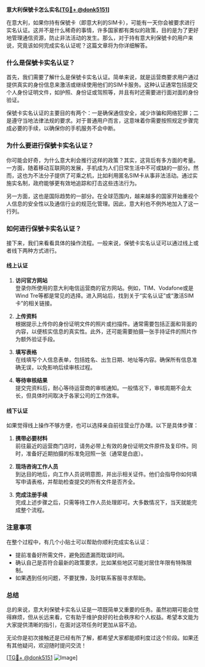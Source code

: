 **意大利保號卡怎么实名[[TG💪+ @donk5151](https://t.me/s/donk5151)]**

在意大利，如果你持有保號卡（即意大利的SIM卡），可能有一天你会被要求进行实名认证。这并不是什么稀奇的事情，许多国家都有类似的政策，目的是为了更好地管理通信资源，防止非法活动的发生。那么，对于持有意大利保號卡的用户来说，究竟该如何完成实名认证呢？这篇文章将为你详细解答。

### 什么是保號卡实名认证？

首先，我们需要了解什么是保號卡实名认证。简单来说，就是运营商要求用户通过提供真实的身份信息来激活或继续使用他们的SIM卡服务。这种认证通常包括提交个人身份证明文件，如护照、身份证或驾照等，并且有时还需要进行面对面的身份验证。

保號卡实名认证的主要目的有两个：一是确保通信安全，减少诈骗和网络犯罪；二是遵守当地法律法规的要求。对于普通用户而言，这意味着你需要按照规定步骤完成必要的手续，以确保你的手机服务不会中断。

### 为什么要进行保號卡实名认证？

你可能会好奇，为什么意大利会推行这样的政策？其实，这背后有多方面的考量。一方面，随着移动互联网的发展，手机成为人们日常生活中不可或缺的一部分。然而，这也为不法分子提供了可乘之机，比如利用匿名SIM卡从事非法活动。通过实施实名制，政府能够更有效地追踪和打击这些违法行为。

另一方面，这也是国际趋势的一部分。在全球范围内，越来越多的国家开始重视个人信息的安全性以及通信行业的规范化管理。因此，意大利也不例外地加入了这一行列。

### 如何进行保號卡实名认证？

接下来，我们来看看具体的操作流程。一般来说，保號卡实名认证可以通过线上或者线下两种方式进行。

#### 线上认证

1. **访问官方网站**  
   登录你所使用的意大利电信运营商的官方网站。例如，TIM、Vodafone或是Wind Tre等都是常见的选择。进入网站后，找到关于“实名认证”或“激活SIM卡”的相关链接。

2. **上传资料**  
   根据提示上传你的身份证明文件的照片或扫描件。通常需要包括正面和背面的内容，以便核实信息的真实性。此外，还可能需要拍摄一张手持证件的照片作为额外验证手段。

3. **填写表格**  
   在线填写个人信息表单，包括姓名、出生日期、地址等内容。确保所有信息准确无误，以免影响后续审核过程。

4. **等待审核结果**  
   提交完资料后，耐心等待运营商的审核通知。一般情况下，审核周期不会太长，但具体时间取决于各家公司的工作效率。

#### 线下认证

如果觉得线上操作不够方便，也可以选择亲自前往营业厅办理。以下是具体步骤：

1. **携带必要材料**  
   前往最近的运营商门店时，请务必带上有效的身份证明文件原件及复印件。同时，准备好近期拍摄的标准免冠照一张（通常是白底）。

2. **现场咨询工作人员**  
   到达目的地后，向工作人员说明意图，并出示相关证件。他们会指导你如何填写申请表格，并帮助检查提交的所有文件是否齐全。

3. **完成注册手续**  
   完成上述步骤之后，只需等待工作人员处理即可。大多数情况下，当天就能完成整个流程。

### 注意事项

在整个过程中，有几个小贴士可以帮助你顺利完成实名认证：

- 提前准备好所需文件，避免因遗漏而耽误时间。
- 确认自己是否符合最新的政策要求，比如某些地区可能对居住年限有特殊限制。
- 如果遇到任何问题，不要犹豫，及时联系客服寻求帮助。

### 总结

总的来说，意大利保號卡实名认证是一项既简单又重要的任务。虽然初期可能会觉得麻烦，但从长远来看，它有助于维护良好的社会秩序和个人权益。希望本文能为大家提供清晰的指引，在面对这项任务时更加从容不迫。

无论你是初次接触还是已经有所了解，都希望大家都能顺利度过这个阶段。如果还有其他疑问，欢迎随时提问交流！

[[TG💪+ @donk5151](https://t.me/s/donk5151) ![Image](https://i.postimg.cc/rwNCRYN7/Snipaste-2025-04-30-17-27-05.png)]